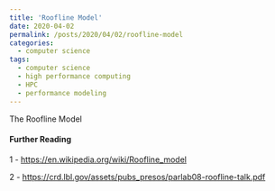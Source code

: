 ```yaml
---
title: 'Roofline Model'
date: 2020-04-02
permalink: /posts/2020/04/02/roofline-model
categories:
  - computer science
tags:
  - computer science
  - high performance computing
  - HPC
  - performance modeling
---
```


The Roofline Model



#### Further Reading
1 - https://en.wikipedia.org/wiki/Roofline_model

2 - https://crd.lbl.gov/assets/pubs_presos/parlab08-roofline-talk.pdf
